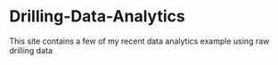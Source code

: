 # Drilling-Data-Analytics
This site contains a few of my recent data analytics example using raw drilling data
